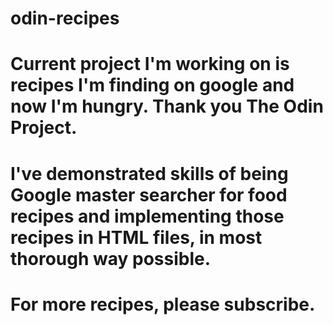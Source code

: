 # odin-recipes
# Current project I'm working on is recipes I'm finding on google and now I'm hungry. Thank you The Odin Project.
# I've demonstrated skills of being Google master searcher for food recipes and implementing those recipes in HTML files, in most thorough way possible.
# For more recipes, please subscribe.